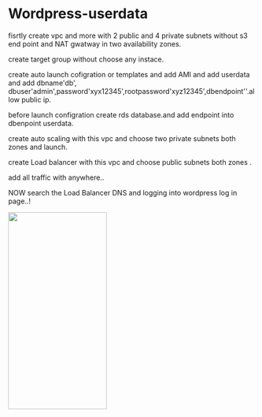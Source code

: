 # Wordpress-userdata


fisrtly create vpc and more with 2 public and 4 private subnets without s3 end point and NAT gwatway in two availability zones.

create target group without choose any instace.

create auto launch cofigration or templates and add AMI and add userdata and add dbname'db', dbuser'admin',password'xyx12345',rootpassword'xyz12345',dbendpoint''.allow public ip.

before launch configration create rds database.and add endpoint into dbenpoint userdata.

create auto scaling with this vpc and choose two private subnets both zones and launch.

create Load balancer with this vpc and choose public subnets both zones .

add all traffic with anywhere..

NOW search the Load Balancer DNS and logging into wordpress log in page..!






<img src="https://camo.githubusercontent.com/..." data-canonical-src="https://github.com/ajay-devop/Wordpress-userdata/assets/133880997/8741fdce-f8ea-462a-b9df-f601a125ec59)" width="200" height="400" />
